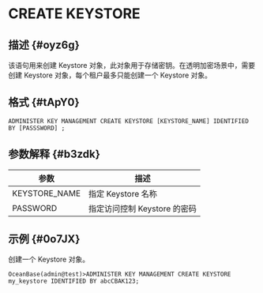 CREATE KEYSTORE 
====================================



描述 {#oyz6g}
-----------

该语句用来创建 Keystore 对象，此对象用于存储密钥。在透明加密场景中，需要创建 Keystore 对象，每个租户最多只能创建一个 Keystore 对象。

格式 {#tApY0}
-----------

    ADMINISTER KEY MANAGEMENT CREATE KEYSTORE [KEYSTORE_NAME] IDENTIFIED BY [PASSSWORD] ;



参数解释 {#b3zdk}
-------------



|      参数       |         描述          |
|---------------|---------------------|
| KEYSTORE_NAME | 指定 Keystore 名称      |
| PASSWORD      | 指定访问控制 Keystore 的密码 |



示例 {#0o7JX}
-----------

创建一个 Keystore 对象。

    OceanBase(admin@test)>ADMINISTER KEY MANAGEMENT CREATE KEYSTORE my_keystore IDENTIFIED BY abcCBAK123;





